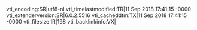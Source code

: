 vti_encoding:SR|utf8-nl
vti_timelastmodified:TR|11 Sep 2018 17:41:15 -0000
vti_extenderversion:SR|6.0.2.5516
vti_cacheddtm:TX|11 Sep 2018 17:41:15 -0000
vti_filesize:IR|198
vti_backlinkinfo:VX|
